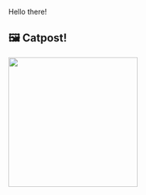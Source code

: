 Hello there!



## 🖼️ Catpost!

<sub>
    <img src="https://cdn2.thecatapi.com/images/48p.gif" height="256">
</sub>

